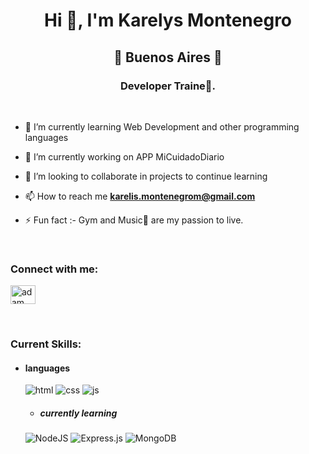 <h1 align="center">Hi 👋, I'm Karelys Montenegro</h1>
<h2 align="center"> 🚀 Buenos Aires 🚀 </h2>
<h3 align="center">Developer Traine🌟.</h3>

<br>




- 🌱 I’m currently learning Web Development and other programming languages
- 🔭 I’m currently working on APP MiCuidadoDiario
- 👯 I’m looking to collaborate in projects to continue learning

- 📫 How to reach me **karelis.montenegrom@gmail.com**

- ⚡ Fun fact :- Gym and Music🎵 are my passion to live.

<br>

<h3 align="left">Connect with me:</h3>
<p align="left">
  <a href="linkedin.com/in/karelysmontenegrom" target="blank"><img align="center"
      src="https://raw.githubusercontent.com/rahuldkjain/github-profile-readme-generator/master/src/images/icons/Social/linked-in-alt.svg"
      alt="adam pithewan" height="30" width="40" /></a>
 
</p>

<br>

<h3 align="left">Current Skills:</h3>

- <h4> languages </h4>
  <img src = "https://img.shields.io/badge/HTML5-E34F26?style=for-the-badge&logo=html5&logoColor=white" alt = "html" />
  <img src = "https://img.shields.io/badge/CSS3-1572B6?style=for-the-badge&logo=css3&logoColor=white" alt = "css" />
  <img src = "https://img.shields.io/badge/JavaScript-323330?style=for-the-badge&logo=javascript&logoColor=F7DF1E" alt = "js" />


  
  - <h5> currently learning </h5>
   <img  alt="NodeJS" src="https://img.shields.io/badge/node.js-%2343853D.svg?style=for-the-badge&logo=node-dot-js&logoColor=white"/>
   <img  alt="Express.js" src="https://img.shields.io/badge/express.js-%23404d59.svg?style=for-the-badge&logo=express&logoColor=%2361DAFB"/>
   <img  alt="MongoDB" src ="https://img.shields.io/badge/MongoDB-%234ea94b.svg?style=for-the-badge&logo=mongodb&logoColor=white"/>
